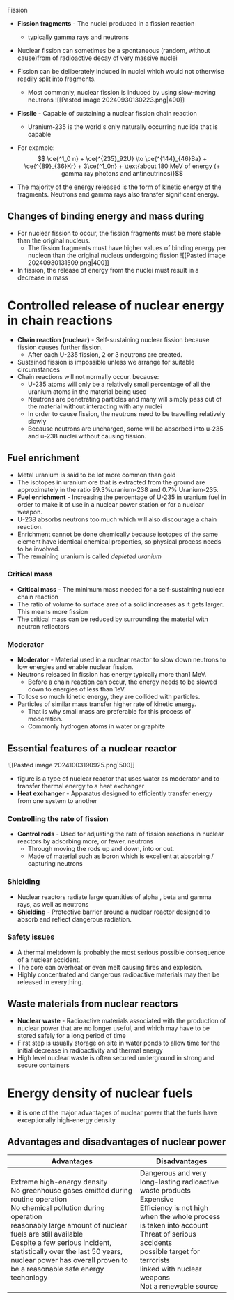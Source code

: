  Fission
- **Fission fragments** - The nuclei produced in a fission reaction
	- typically gamma rays and neutrons
- Nuclear fission can sometimes be a spontaneous (random, without cause)from of radioactive decay of very massive nuclei 
- Fission can be deliberately induced in nuclei which would not otherwise readily split into fragments. 
	- Most commonly, nuclear fission is induced by using slow-moving neutrons
![[Pasted image 20240930130223.png|400]]
- **Fissile** - Capable of sustaining a nuclear fission chain reaction
	- Uranium-235 is the world's only naturally occurring nuclide that is capable
- For example:
  $$ \ce{^1_0 n} + \ce{^{235}_92U} \to \ce{^{144}_{46}Ba} + \ce{^{89}_{36}Kr} + 3\ce{^1_0n} + \text{about 180 MeV of energy (+ gamma ray photons and antineutrinos)}$$

- The majority of the energy released is the form of kinetic energy of the fragments. Neutrons and gamma rays also transfer significant energy. 
## Changes of binding energy and mass during 
- For nuclear fission to occur, the fission fragments must  be more stable than the original nucleus. 
	- The fission fragments must have higher values of binding energy per nucleon than the original nucleus undergoing fission
![[Pasted image 20240930131509.png|400]]
- In fission, the release of energy from the nuclei must result in a decrease in mass
# Controlled release of nuclear energy in chain reactions
- **Chain reaction (nuclear)** - Self-sustaining nuclear fission because fission causes further fission. 
	- After each U-235 fission, 2 or 3 neutrons are created.
- Sustained fission is impossible unless we arrange for suitable circumstances
- Chain reactions will not normally occur. because:
	- U-235 atoms will only be a relatively small percentage of all the uranium atoms in the material being used
	- Neutrons are penetrating particles and many will simply pass out of the material without interacting with any nuclei
	- In order to cause fission, the neutrons need to be travelling relatively slowly 
	- Because neutrons are uncharged, some will be absorbed into u-235 and u-238 nuclei without causing fission. 
## Fuel enrichment
- Metal uranium is said to be lot more common than gold
- The isotopes in uranium ore that is extracted from the ground are approximately in the ratio 99.3%uranium-238 and 0.7% Uranium-235.
- **Fuel enrichment** - Increasing the percentage of U-235 in uranium fuel in order to make it of use in a nuclear power station or for a nuclear weapon.
- U-238 absorbs neutrons too much which will also discourage a chain reaction.
- Enrichment cannot be done chemically because isotopes of the same element have identical chemical properties, so physical process needs to be involved. 
- The remaining uranium is called *depleted uranium*
### Critical mass
- **Critical mass** - The minimum mass needed for a self-sustaining nuclear chain reaction
- The ratio of volume to surface area of a solid increases as it gets larger. This means more fission
- The critical mass can be reduced by surrounding the material with neutron reflectors
### Moderator 
- **Moderator** - Material used in a nuclear reactor to slow down neutrons to low energies and enable nuclear fission. 
- Neutrons released in fission has energy typically more than1 MeV.
	- Before a chain reaction can occur, the energy needs to be slowed down to energies of less than 1eV.
- To lose so much kinetic energy, they are collided with particles. 
- Particles of similar mass transfer higher rate of kinetic energy. 
	- That is why small mass are preferable for this process of moderation. 
	- Commonly hydrogen atoms in water or graphite
## Essential features of a nuclear reactor
![[Pasted image 20241003190925.png|500]]
- figure is a type of nuclear reactor that uses water as moderator and to transfer thermal energy to a heat exchanger
- **Heat exchanger** - Apparatus designed to efficiently transfer energy from one system to another
### Controlling the rate of fission
- **Control rods** - Used for adjusting the rate of fission reactions in nuclear reactors by adsorbing more, or fewer, neutrons
	- Through moving the rods up and down, into or out. 
	- Made of material such as boron which is excellent at absorbing / capturing neutrons
### Shielding 
- Nuclear reactors radiate large quantities of alpha , beta and gamma rays, as well as neutrons
- **Shielding** - Protective barrier around a nuclear reactor designed to absorb and reflect dangerous radiation.
### Safety issues 
- A thermal meltdown is probably the most serious possible consequence of a nuclear accident. 
- The core can overheat or even melt causing fires and explosion.
- Highly concentrated and dangerous radioactive materials may then be released in everything. 
## Waste materials from nuclear reactors
- **Nuclear waste** - Radioactive materials associated with the production of nuclear power that are no longer useful, and which may have to be stored safely for a long period of time
- First step is usually storage on site in water ponds to allow time for the initial decrease in radioactivity and thermal energy 
- High level nuclear waste is often secured underground in strong and secure containers 
# Energy density of nuclear fuels
- it is one of the major advantages of nuclear power that the fuels have exceptionally high-energy density
## Advantages and disadvantages of nuclear power

| Advantages                                                                                                                                                                                                                                                                                                                                        | Disadvantages                                                                                                                                                                                                                                                            |
| ------------------------------------------------------------------------------------------------------------------------------------------------------------------------------------------------------------------------------------------------------------------------------------------------------------------------------------------------- | ------------------------------------------------------------------------------------------------------------------------------------------------------------------------------------------------------------------------------------------------------------------------ |
| Extreme high-energy density<br>No greenhouse gases emitted during routine operation<br>No chemical pollution during operation<br>reasonably large amount of nuclear fuels are still available<br>Despite a few serious incident, statistically over the last 50 years, nuclear power has overall proven to be a reasonable safe energy techonlogy | Dangerous and very long-lasting radioactive waste products<br>Expensive<br>Efficiency is not high when the whole process is taken into account<br>Threat of serious accidents<br>possible target for terrorists<br>linked with nuclear weapons<br>Not a renewable source |


